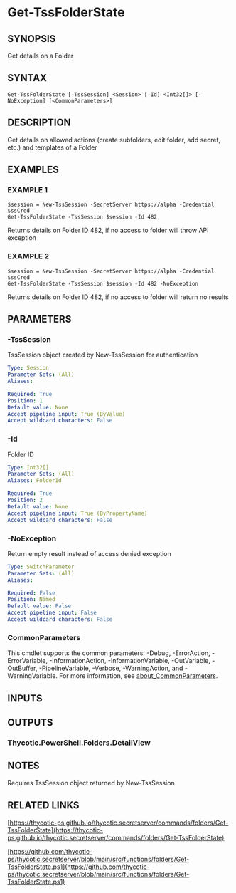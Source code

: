 # Get-TssFolderState

## SYNOPSIS
Get details on a Folder

## SYNTAX

```
Get-TssFolderState [-TssSession] <Session> [-Id] <Int32[]> [-NoException] [<CommonParameters>]
```

## DESCRIPTION
Get details on allowed actions (create subfolders, edit folder, add secret, etc.) and templates of a Folder

## EXAMPLES

### EXAMPLE 1
```
$session = New-TssSession -SecretServer https://alpha -Credential $ssCred
Get-TssFolderState -TssSession $session -Id 482
```

Returns details on Folder ID 482, if no access to folder will throw API exception

### EXAMPLE 2
```
$session = New-TssSession -SecretServer https://alpha -Credential $ssCred
Get-TssFolderState -TssSession $session -Id 482 -NoException
```

Returns details on Folder ID 482, if no access to folder will return no results

## PARAMETERS

### -TssSession
TssSession object created by New-TssSession for authentication

```yaml
Type: Session
Parameter Sets: (All)
Aliases:

Required: True
Position: 1
Default value: None
Accept pipeline input: True (ByValue)
Accept wildcard characters: False
```

### -Id
Folder ID

```yaml
Type: Int32[]
Parameter Sets: (All)
Aliases: FolderId

Required: True
Position: 2
Default value: None
Accept pipeline input: True (ByPropertyName)
Accept wildcard characters: False
```

### -NoException
Return empty result instead of access denied exception

```yaml
Type: SwitchParameter
Parameter Sets: (All)
Aliases:

Required: False
Position: Named
Default value: False
Accept pipeline input: False
Accept wildcard characters: False
```

### CommonParameters
This cmdlet supports the common parameters: -Debug, -ErrorAction, -ErrorVariable, -InformationAction, -InformationVariable, -OutVariable, -OutBuffer, -PipelineVariable, -Verbose, -WarningAction, and -WarningVariable. For more information, see [about_CommonParameters](http://go.microsoft.com/fwlink/?LinkID=113216).

## INPUTS

## OUTPUTS

### Thycotic.PowerShell.Folders.DetailView
## NOTES
Requires TssSession object returned by New-TssSession

## RELATED LINKS

[https://thycotic-ps.github.io/thycotic.secretserver/commands/folders/Get-TssFolderState](https://thycotic-ps.github.io/thycotic.secretserver/commands/folders/Get-TssFolderState)

[https://github.com/thycotic-ps/thycotic.secretserver/blob/main/src/functions/folders/Get-TssFolderState.ps1](https://github.com/thycotic-ps/thycotic.secretserver/blob/main/src/functions/folders/Get-TssFolderState.ps1)

